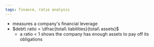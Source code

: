```yaml
---
tags: finance, ratio analysis
---
```


- measures a company's financial leverage
- $debt\ ratio = \dfrac{total\ liabilities}{total\ assets}$
	- a ratio < 1 shows the company has enough assets to pay off its obligations